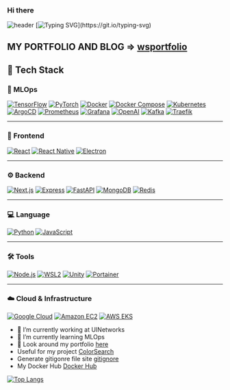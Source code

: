 ### Hi there    

![header](https://capsule-render.vercel.app/api?type=waving&section=header&animation=fadeIn&text=OLDENTOMATO%20&fontAlignY=40&height=200&fontSize=70&color=gradient&desc=I'm&descAlignY=15&descAlign=20)
[![Typing SVG](https://readme-typing-svg.demolab.com?font=Fira+Code&size=25&pause=1000&color=0A83F7&center=true&vCenter=true&width=860&lines=I+am+studying+everyday+to+become+an+ML+engineer.)](https://git.io/typing-svg)
## MY PORTFOLIO AND BLOG => [wsportfolio](https://wsportfolio.vercel.app/)
## 🚀 Tech Stack

### 🔹 MLOps
[![TensorFlow](https://img.shields.io/badge/Tensorflow-FF6F00?style=flat-square&logo=Tensorflow&logoColor=white)](github.com/Oldentomato/TODO-List)
[![PyTorch](https://img.shields.io/badge/Pytorch-EE4C2C?style=flat-square&logo=Pytorch&logoColor=white)](github.com/Oldentomato/TODO-List)
[![Docker](https://img.shields.io/badge/Docker-2496ED?style=flat-square&logo=Docker&logoColor=white)](github.com/Oldentomato/TODO-List)
[![Docker Compose](https://img.shields.io/badge/DockerCompose-2496ED?style=flat-square&logo=Docker&logoColor=white)](github.com/Oldentomato/TODO-List)
[![Kubernetes](https://img.shields.io/badge/Kubernetes-326CE5?style=flat-square&logo=Kubernetes&logoColor=white)](github.com/Oldentomato/TODO-List)
[![ArgoCD](https://img.shields.io/badge/ArgoCD-EF7B4D?style=flat-square&logo=Argo&logoColor=white)](github.com/Oldentomato/TODO-List)
[![Prometheus](https://img.shields.io/badge/Prometheus-E6522C?style=flat-square&logo=Prometheus&logoColor=white)](github.com/Oldentomato/TODO-List)
[![Grafana](https://img.shields.io/badge/Grafana-F46800?style=flat-square&logo=Grafana&logoColor=white)](github.com/Oldentomato/TODO-List)
[![OpenAI](https://img.shields.io/badge/OpenAI-412991?style=flat-square&logo=OpenAI&logoColor=white)](github.com/Oldentomato/TODO-List)
[![Kafka](https://img.shields.io/badge/ApacheKafka-231F20?style=flat-square&logo=ApacheKafka&logoColor=white)](github.com/Oldentomato/TODO-List)
[![Traefik](https://img.shields.io/badge/TraefikProxy-24A1C1?style=flat-square&logo=TraefikProxy&logoColor=white)](github.com/Oldentomato/TODO-List)

---

### 🎨 Frontend
[![React](https://img.shields.io/badge/React-61DAFB?style=flat-square&logo=React&logoColor=black)](github.com/Oldentomato/TODO-List)
[![React Native](https://img.shields.io/badge/ReactNative-61DAFB?style=flat-square&logo=React&logoColor=black)](github.com/Oldentomato/TODO-List)
[![Electron](https://img.shields.io/badge/Electron-47848F?style=flat-square&logo=Electron&logoColor=black)](github.com/Oldentomato/TODO-List)

---

### ⚙️ Backend
[![Next.js](https://img.shields.io/badge/Next.js-000000?style=flat-square&logo=Next.js&logoColor=white)](github.com/Oldentomato/TODO-List)
[![Express](https://img.shields.io/badge/Express-000000?style=flat-square&logo=Express&logoColor=white)](github.com/Oldentomato/TODO-List)
[![FastAPI](https://img.shields.io/badge/FastAPI-009688?style=flat-square&logo=FastAPI&logoColor=white)](github.com/Oldentomato/TODO-List)
[![MongoDB](https://img.shields.io/badge/MongoDB-47A248?style=flat-square&logo=MongoDB&logoColor=black)](github.com/Oldentomato/TODO-List)
[![Redis](https://img.shields.io/badge/Redis-FF4438?style=flat-square&logo=Redis&logoColor=black)](github.com/Oldentomato/TODO-List)

---

### 💻 Language
[![Python](https://img.shields.io/badge/Python-3776AB?style=flat-square&logo=Python&logoColor=white)](github.com/Oldentomato/TODO-List)
[![JavaScript](https://img.shields.io/badge/JavaScript-F7DF1E?style=flat-square&logo=JavaScript&logoColor=black)](github.com/Oldentomato/TODO-List)

---

### 🛠 Tools
[![Node.js](https://img.shields.io/badge/NodeJS-339933?style=flat-square&logo=Node.js&logoColor=black)](github.com/Oldentomato/TODO-List)
[![WSL2](https://img.shields.io/badge/WSL2-FCC624?style=flat-square&logo=Linux&logoColor=black)](github.com/Oldentomato/TODO-List)
[![Unity](https://img.shields.io/badge/Unity-000000?style=flat-square&logo=Unity&logoColor=white)](github.com/Oldentomato/TODO-List)
[![Portainer](https://img.shields.io/badge/Portainer-13BEF9?style=flat-square&logo=Portainer&logoColor=white)](github.com/Oldentomato/TODO-List)

---

### ☁️ Cloud & Infrastructure
[![Google Cloud](https://img.shields.io/badge/GoogleCloudPlatform-4285F4?style=flat-square&logo=GoogleCloud&logoColor=white)](github.com/Oldentomato/TODO-List)
[![Amazon EC2](https://img.shields.io/badge/AmazonEC2-FF9900?style=flat-square&logo=Amazon-EC2&logoColor=white)](github.com/Oldentomato/TODO-List)
[![AWS EKS](https://img.shields.io/badge/Amazon-EKS-FF9900?style=flat&logo=amazoneks&logoColor=white)](github.com/Oldentomato/TODO-List)

- 🔭 I’m currently working at UINetworks
- 🌱 I’m currently learning MLOps
- 💬 Look around my portfolio [here](https://wsportfolio.vercel.app/)
- Useful for my project [ColorSearch](https://oldentomato.github.io/ColorSearch/)  
- Generate gitigonre file site [gitignore](https://www.toptal.com/developers/gitignore)
- My Docker Hub [Docker Hub](https://hub.docker.com/u/oldentomato)

[![Top Langs](https://github-readme-stats.vercel.app/api/top-langs/?username=Oldentomato&layout=compact)](https://github.com/Oldentomato/github-readme-stats)




